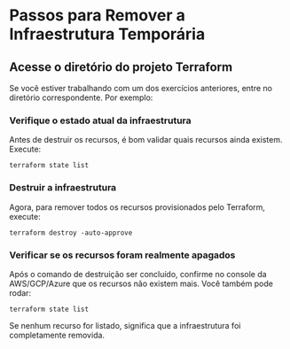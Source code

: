 # Passos para Remover a Infraestrutura Temporária

## Acesse o diretório do projeto Terraform

Se você estiver trabalhando com um dos exercícios anteriores, entre no diretório correspondente. Por exemplo:

### Verifique o estado atual da infraestrutura
Antes de destruir os recursos, é bom validar quais recursos ainda existem. Execute:

```
terraform state list
```

### Destruir a infraestrutura
Agora, para remover todos os recursos provisionados pelo Terraform, execute:

```
terraform destroy -auto-approve
```

### Verificar se os recursos foram realmente apagados
Após o comando de destruição ser concluído, confirme no console da AWS/GCP/Azure que os recursos não existem mais. Você também pode rodar:

```
terraform state list
```

Se nenhum recurso for listado, significa que a infraestrutura foi completamente removida.
